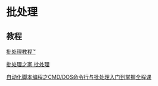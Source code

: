 # 批处理

## 教程

[批处理教程™](https://www.yiibai.com/batch_script)

[批处理之家 批处理](http://www.bathome.net/index.php)

[自动化脚本编程之CMD/DOS命令行与批处理入门到掌握全程课](https://www.bilibili.com/video/BV1b5411473Y?from=search&seid=8896089287482452802)

